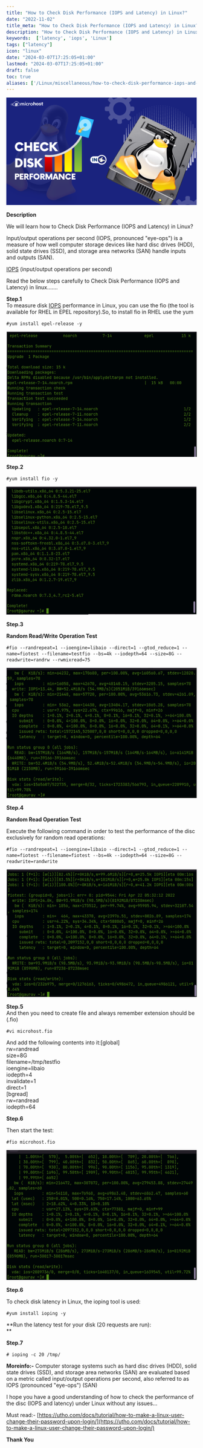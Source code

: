 ```yaml
---
title: "How to Check Disk Performance (IOPS and Latency) in Linux?"
date: "2022-11-02"
title_meta: "How to Check Disk Performance (IOPS and Latency) in Linux?"
description: "How to Check Disk Performance (IOPS and Latency) in Linux?"
keywords:  ['latency', 'iops', 'Linux']
tags: ["latency"]
icon: "linux"
date: "2024-03-07T17:25:05+01:00"
lastmod: "2024-03-07T17:25:05+01:00" 
draft: false
toc: true
aliases: ['/Linux/miscellaneous/how-to-check-disk-performance-iops-and-latency-in-linux']
---
```


![How to Check Disk Performance](images/How-to-Check-Disk-Performance-IOPS-and-Latency-in-Linux-1024x576.png)

**Description**

We will learn how to Check Disk Performance (IOPS and Latency) in Linux?

Input/output operations per second (IOPS, pronounced "eye-ops") is a measure of how well computer storage devices like hard disc drives (HDD), solid state drives (SSD), and storage area networks (SAN) handle inputs and outputs (SAN).

[IOPS](https://en.wikipedia.org/wiki/IOPS) (input/output operations per second)

Read the below steps carefully to Check Disk Performance (IOPS and Latency) in linux.......

**Step.1**  
To measure disk [IOPS](https://utho.com/docs/tutorial/laravel-application-hosting-in-plesk/) performance in Linux, you can use the fio (the tool is available for RHEL in EPEL repository).So, to install fio in RHEL use the yum

```
#yum install epel-release -y
```

![](images/Screenshot_5-14.png)

**Step.2**

```
#yum install fio -y
```

![](images/Screenshot_6-13.png)

**Step.3**

**Random Read/Write Operation Test**

```
#fio --randrepeat=1 --ioengine=libaio --direct=1 --gtod_reduce=1 --name=fiotest --filename=testfio --bs=4k --iodepth=64 --size=8G --readwrite=randrw --rwmixread=75  

```

![](images/Screenshot_7-11.png)

**Step.4**

**Random Read Operation Test**

Execute the following command in order to test the performance of the disc exclusively for random read operations:

```
#fio --randrepeat=1 --ioengine=libaio --direct=1 --gtod_reduce=1 --name=fiotest --filename=fiotest --bs=4k --iodepth=64 --size=8G --readwrite=randwrite  

```

![](images/Screenshot_8-13.png)

**Step.5**  
And then you need to create file and always remember extension should be (.fio)

```
#vi microhost.fio  

```

And add the following contents into it:\[global\]  
rw=randread  
size=8G  
filename=/tmp/testfio  
ioengine=libaio  
iodepth=4  
invalidate=1  
direct=1  
\[bgread\]  
rw=randread  
iodepth=64

**Step.6**

Then start the test:  
```
#fio microhost.fio  

```

![](images/Screenshot_9-12.png)

**Step.6**

To check disk latency in Linux, the ioping tool is used:

```
#yum install ioping -y  

```

**Run the latency test for your disk (20 requests are run):  
**

**Step.7**  
```
# ioping -c 20 /tmp/
```

**Moreinfo:-** Computer storage systems such as hard disc drives (HDD), solid state drives (SSD), and storage area networks (SAN) are evaluated based on a metric called input/output operations per second, also referred to as IOPS (pronounced "eye-ops") (SAN)

I hope you have a good understanding of how to check the performance of the disc (IOPS and latency) under Linux without any issues...

Must read:- [https://utho.com/docs/tutorial/how-to-make-a-linux-user-change-their-password-upon-login/](https://utho.com/docs/tutorial/how-to-make-a-linux-user-change-their-password-upon-login/)

**Thank You**

